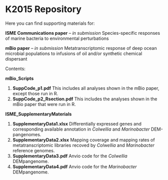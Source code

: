 # K2015 Repository

Here you can find supporting materials for:

**ISME Communications paper** – *in submission*
Species-specific responses of marine bacteria to environmental perturbations 

**mBio paper** – *in submission*
Metatranscriptomic response of deep ocean microbial populations to infusions of oil and/or synthetic chemical dispersant

Contents:

**mBio_Scripts**
1. **SuppCode_p1.pdf** This includes all analyses shown in the mBio paper, except those run in R.
2. **SuppCode_p2_Rsection.pdf** This includes the analyses shown in the mBio paper that were run in R.


**ISME_SupplementaryMaterials**
1. **SupplementaryData1.xlsx** Differentially expressed genes and corresponding available annotation in *Colwellia* and *Marinobacter* DEM-pangenomes. 
2. **SupplementaryData2.xlsx** Mapping coverage and mapping rates of metatranscriptomic libraries recoved by *Colwellia* and *Marinobacter* reference genomes.   
3. **SupplementaryData3.pdf** Anvio code for the *Colwellia* DEMpangenome.
4. **SupplementaryData4.pdf** Anvio code for the *Marinobacter* DEMpangenome.
